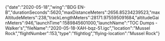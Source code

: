 {"date":"2020-05-18","wing":"BDG EN-B","durationSeconds":5620,"maxDistanceMeters":2656.85234239523,"maxAltitudeMeters":238,"trackLengthMeters":28171.975595091684,"altitudeGainMeters":946,"launchTime":1589845601000,"launchName":"TOC Dumps - Walker's","fileName":"2020-05-18-XAH-bqz-51.igc","location":"Mussel Rock","flightNumber":153,"type":"flightlog","flying-location":"Mussel Rock"}
